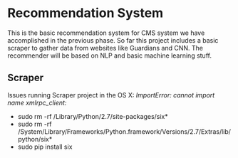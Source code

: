 # Recommendation System

This is the basic recommendation system for CMS system we have accomplished in the previous phase. So far this project includes
a basic scraper to gather data from websites like Guardians and CNN. The recommender will be based on NLP and basic machine 
learning stuff.

## Scraper
Issues running Scraper project in the OS X:
*ImportError: cannot import name xmlrpc_client:*

- sudo rm -rf /Library/Python/2.7/site-packages/six*
- sudo rm -rf /System/Library/Frameworks/Python.framework/Versions/2.7/Extras/lib/python/six*
- sudo pip install six
